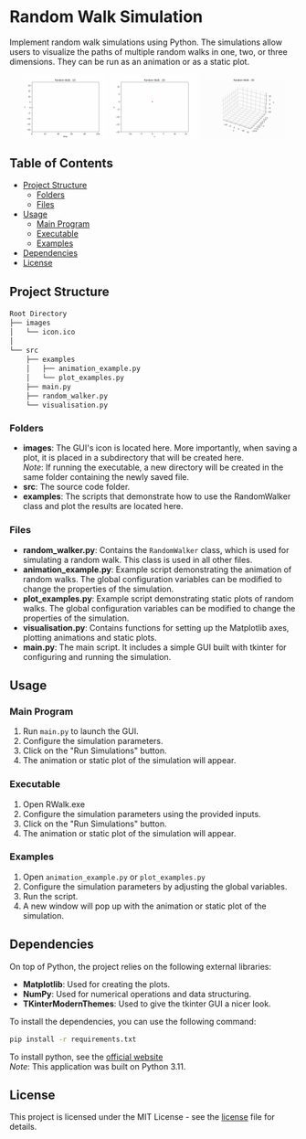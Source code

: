 # Random Walk Simulation

Implement random walk simulations using Python. The simulations allow users to visualize the paths of multiple random walks in one, two, or three dimensions. They can be run as an animation or as a static plot.

<div align=center style="display: flex; justify-content: center; gap: 1%;">
  <img src="readme_gifs/readme_1d.gif" alt="Random Walk 1D GIF" width="30%">
  <img src="readme_gifs/readme_2d.gif" alt="Random Walk 2D GIF" width="30%">
  <img src="readme_gifs/readme_3d.gif" alt="Random Walk 3D GIF" width="30%">
</div>

## Table of Contents
- [Project Structure](#project-structure)
  - [Folders](#folders)
  - [Files](#files)
- [Usage](#usage)
  - [Main Program](#main-program)
  - [Executable](#executable)
  - [Examples](#examples)
- [Dependencies](#dependencies)
- [License](#license)

## Project Structure

```
Root Directory
├── images
│   └── icon.ico
│
└── src
    ├── examples
    │   ├── animation_example.py
    │   └── plot_examples.py
    ├── main.py
    ├── random_walker.py
    └── visualisation.py
```

### Folders
- **images**: The GUI's icon is located here. More importantly, when saving a plot, it is placed in a subdirectory that will be created here.
<br> _Note_: If running the executable, a new directory will be created in the same folder containing the newly saved file.
- **src**: The source code folder.
- **examples**: The scripts that demonstrate how to use the RandomWalker class and plot the results are located here.

### Files
- **random_walker.py**: Contains the `RandomWalker` class, which is used for simulating a random walk. This class is used in all other files.
- **animation_example.py**: Example script demonstrating the animation of random walks. The global configuration variables can be modified to change the properties of the simulation.
- **plot_examples.py**: Example script demonstrating static plots of random walks. The global configuration variables can be modified to change the properties of the simulation.
- **visualisation.py**: Contains functions for setting up the Matplotlib axes, plotting animations and static plots.
- **main.py**: The main script. It includes a simple GUI built with tkinter for configuring and running the simulation.

## Usage
### Main Program
1. Run `main.py` to launch the GUI.
2. Configure the simulation parameters.
3. Click on the "Run Simulations" button.
4. The animation or static plot of the simulation will appear.

### Executable
1. Open RWalk.exe
2. Configure the simulation parameters using the provided inputs.
3. Click on the "Run Simulations" button.
4. The animation or static plot of the simulation will appear.

### Examples
1. Open `animation_example.py` or `plot_examples.py`
2. Configure the simulation parameters by adjusting the global variables.
3. Run the script. 
4. A new window will pop up with the animation or static plot of the simulation.

## Dependencies

On top of Python, the project relies on the following external libraries:

- **Matplotlib**: Used for creating the plots.
- **NumPy**: Used for numerical operations and data structuring.
- **TKinterModernThemes**: Used to give the tkinter GUI a nicer look.

To install the dependencies, you can use the following command:

```bash
pip install -r requirements.txt
```

To install python, see the [official website](https://www.python.org/downloads/)
<br> _Note_: This application was built on Python 3.11.

## License

This project is licensed under the MIT License - see the [license](LICENSE.md) file for details.
